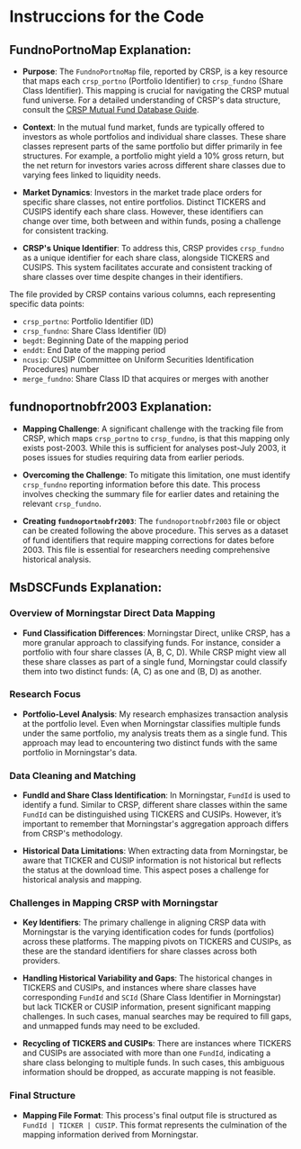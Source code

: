 # Instruccions for the Code
## **FundnoPortnoMap Explanation**:
  - **Purpose**: The `FundnoPortnoMap` file, reported by CRSP, is a key resource that maps each `crsp_portno` (Portfolio Identifier) to `crsp_fundno` (Share Class Identifier). This mapping is crucial for navigating the CRSP mutual fund universe. For a detailed understanding of CRSP's data structure, consult the [CRSP Mutual Fund Database Guide](https://wrds-www.wharton.upenn.edu/documents/410/CRSP_MFDB_Guide.pdf).
  
  - **Context**: In the mutual fund market, funds are typically offered to investors as whole portfolios and individual share classes. These share classes represent parts of the same portfolio but differ primarily in fee structures. For example, a portfolio might yield a 10% gross return, but the net return for investors varies across different share classes due to varying fees linked to liquidity needs.

  - **Market Dynamics**: Investors in the market trade place orders for specific share classes, not entire portfolios. Distinct TICKERS and CUSIPS identify each share class. However, these identifiers can change over time, both between and within funds, posing a challenge for consistent tracking.

  - **CRSP's Unique Identifier**: To address this, CRSP provides `crsp_fundno` as a unique identifier for each share class, alongside TICKERS and CUSIPS. This system facilitates accurate and consistent tracking of share classes over time despite changes in their identifiers.

The file provided by CRSP contains various columns, each representing specific data points:

- `crsp_portno`: Portfolio Identifier (ID)
- `crsp_fundno`: Share Class Identifier (ID)
- `begdt`: Beginning Date of the mapping period
- `enddt`: End Date of the mapping period
- `ncusip`: CUSIP (Committee on Uniform Securities Identification Procedures) number
- `merge_fundno`: Share Class ID that acquires or merges with another

## **fundnoportnobfr2003 Explanation**:

- **Mapping Challenge**: A significant challenge with the tracking file from CRSP, which maps `crsp_portno` to `crsp_fundno`, is that this mapping only exists post-2003. While this is sufficient for analyses post-July 2003, it poses issues for studies requiring data from earlier periods.

- **Overcoming the Challenge**: To mitigate this limitation, one must identify `crsp_fundno` reporting information before this date. This process involves checking the summary file for earlier dates and retaining the relevant `crsp_fundno`.

- **Creating `fundnoportnobfr2003`**: The `fundnoportnobfr2003` file or object can be created following the above procedure. This serves as a dataset of fund identifiers that require mapping corrections for dates before 2003. This file is essential for researchers needing comprehensive historical analysis.

## **MsDSCFunds Explanation**:

### Overview of Morningstar Direct Data Mapping

- **Fund Classification Differences**: Morningstar Direct, unlike CRSP, has a more granular approach to classifying funds. For instance, consider a portfolio with four share classes (A, B, C, D). While CRSP might view all these share classes as part of a single fund, Morningstar could classify them into two distinct funds: (A, C) as one and (B, D) as another.

### Research Focus

- **Portfolio-Level Analysis**: My research emphasizes transaction analysis at the portfolio level. Even when Morningstar classifies multiple funds under the same portfolio, my analysis treats them as a single fund. This approach may lead to encountering two distinct funds with the same portfolio in Morningstar's data.

### Data Cleaning and Matching

- **FundId and Share Class Identification**: In Morningstar, `FundId` is used to identify a fund. Similar to CRSP, different share classes within the same `FundId` can be distinguished using TICKERS and CUSIPs. However, it’s important to remember that Morningstar's aggregation approach differs from CRSP's methodology.

- **Historical Data Limitations**: When extracting data from Morningstar, be aware that TICKER and CUSIP information is not historical but reflects the status at the download time. This aspect poses a challenge for historical analysis and mapping.

### Challenges in Mapping CRSP with Morningstar

- **Key Identifiers**: The primary challenge in aligning CRSP data with Morningstar is the varying identification codes for funds (portfolios) across these platforms. The mapping pivots on TICKERS and CUSIPs, as these are the standard identifiers for share classes across both providers.

- **Handling Historical Variability and Gaps**: The historical changes in TICKERS and CUSIPs, and instances where share classes have corresponding `FundId` and `SCId` (Share Class Identifier in Morningstar) but lack TICKER or CUSIP information, present significant mapping challenges. In such cases, manual searches may be required to fill gaps, and unmapped funds may need to be excluded.

- **Recycling of TICKERS and CUSIPs**: There are instances where TICKERS and CUSIPs are associated with more than one `FundId`, indicating a share class belonging to multiple funds. In such cases, this ambiguous information should be dropped, as accurate mapping is not feasible.

### Final Structure

- **Mapping File Format**: This process's final output file is structured as `FundId | TICKER | CUSIP`. This format represents the culmination of the mapping information derived from Morningstar.





